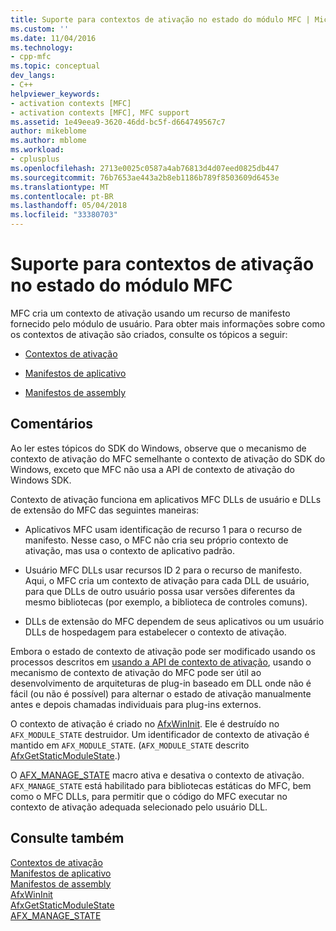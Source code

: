 ```yaml
---
title: Suporte para contextos de ativação no estado do módulo MFC | Microsoft Docs
ms.custom: ''
ms.date: 11/04/2016
ms.technology:
- cpp-mfc
ms.topic: conceptual
dev_langs:
- C++
helpviewer_keywords:
- activation contexts [MFC]
- activation contexts [MFC], MFC support
ms.assetid: 1e49eea9-3620-46dd-bc5f-d664749567c7
author: mikeblome
ms.author: mblome
ms.workload:
- cplusplus
ms.openlocfilehash: 2713e0025c0587a4ab76813d4d07eed0825db447
ms.sourcegitcommit: 76b7653ae443a2b8eb1186b789f8503609d6453e
ms.translationtype: MT
ms.contentlocale: pt-BR
ms.lasthandoff: 05/04/2018
ms.locfileid: "33380703"
---
```

# <a name="support-for-activation-contexts-in-the-mfc-module-state"></a>Suporte para contextos de ativação no estado do módulo MFC
MFC cria um contexto de ativação usando um recurso de manifesto fornecido pelo módulo de usuário. Para obter mais informações sobre como os contextos de ativação são criados, consulte os tópicos a seguir:  
  
-   [Contextos de ativação](http://msdn.microsoft.com/library/aa374153)  
  
-   [Manifestos de aplicativo](http://msdn.microsoft.com/library/aa374191)  
  
-   [Manifestos de assembly](http://msdn.microsoft.com/library/aa374219)  
  
## <a name="remarks"></a>Comentários  
 Ao ler estes tópicos do SDK do Windows, observe que o mecanismo de contexto de ativação do MFC semelhante o contexto de ativação do SDK do Windows, exceto que MFC não usa a API de contexto de ativação do Windows SDK.  
  
 Contexto de ativação funciona em aplicativos MFC DLLs de usuário e DLLs de extensão do MFC das seguintes maneiras:  
  
-   Aplicativos MFC usam identificação de recurso 1 para o recurso de manifesto. Nesse caso, o MFC não cria seu próprio contexto de ativação, mas usa o contexto de aplicativo padrão.  
  
-   Usuário MFC DLLs usar recursos ID 2 para o recurso de manifesto. Aqui, o MFC cria um contexto de ativação para cada DLL de usuário, para que DLLs de outro usuário possa usar versões diferentes da mesmo bibliotecas (por exemplo, a biblioteca de controles comuns).  
  
-   DLLs de extensão do MFC dependem de seus aplicativos ou um usuário DLLs de hospedagem para estabelecer o contexto de ativação.  
  
 Embora o estado de contexto de ativação pode ser modificado usando os processos descritos em [usando a API de contexto de ativação](http://msdn.microsoft.com/library/aa376620), usando o mecanismo de contexto de ativação do MFC pode ser útil ao desenvolvimento de arquiteturas de plug-in baseado em DLL onde não é fácil (ou não é possível) para alternar o estado de ativação manualmente antes e depois chamadas individuais para plug-ins externos.  
  
 O contexto de ativação é criado no [AfxWinInit](../mfc/reference/application-information-and-management.md#afxwininit). Ele é destruído no `AFX_MODULE_STATE` destruidor. Um identificador de contexto de ativação é mantido em `AFX_MODULE_STATE`. (`AFX_MODULE_STATE` descrito [AfxGetStaticModuleState](reference/extension-dll-macros.md#afxgetstaticmodulestate).)  
  
 O [AFX_MANAGE_STATE](reference/extension-dll-macros.md#afx_manage_state) macro ativa e desativa o contexto de ativação. `AFX_MANAGE_STATE` está habilitado para bibliotecas estáticas do MFC, bem como o MFC DLLs, para permitir que o código do MFC executar no contexto de ativação adequada selecionado pelo usuário DLL.  
  
## <a name="see-also"></a>Consulte também  
 [Contextos de ativação](http://msdn.microsoft.com/library/aa374153)   
 [Manifestos de aplicativo](http://msdn.microsoft.com/library/aa374191)   
 [Manifestos de assembly](http://msdn.microsoft.com/library/aa374219)   
 [AfxWinInit](../mfc/reference/application-information-and-management.md#afxwininit)   
 [AfxGetStaticModuleState](reference/extension-dll-macros.md#afxgetstaticmodulestate)   
 [AFX_MANAGE_STATE](reference/extension-dll-macros.md#afx_manage_state)

